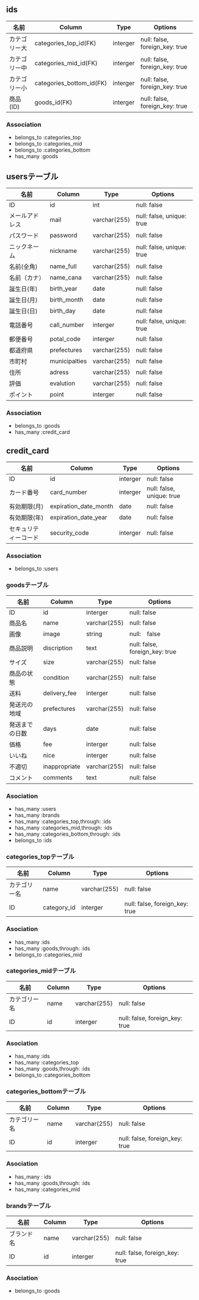   ## ids
  |名前|Column|Type|Options|
  |--|------|----|-------|
  |カテゴリー大|categories_top_id(FK)|interger|null: false, foreign_key: true|
  |カテゴリー中|categories_mid_id(FK)|interger|null: false, foreign_key: true|
  |カテゴリー小|categories_bottom_id(FK)|interger|null: false, foreign_key: true|
  |商品(ID)|goods_id(FK)|interger|null: false, foreign_key: true|

  ### Association
  - belongs_to :categories_top
  - belongs_to :categories_mid
  - belongs_to :categories_bottom
  - has_many :goods


  ## usersテーブル

  |名前|Column|Type|Options|
  |---|------|----|-------|
  |ID|id|int|null: false |
  |メールアドレス|mail|varchar(255)|null: false, unique: true| 
  |パスワード|password|varchar(255)|null: false|
  |ニックネーム|nickname|varchar(255)|null: false, unique: true|
  |名前(全角)|name_full|varchar(255)|null: false|
  |名前（カナ）|name_cana|varchar(255)|null: false|
  |誕生日(年)|birth_year|date|null: false|
  |誕生日(月)|birth_month|date|null: false|
  |誕生日(日)|birth_day|date|null: false|
  |電話番号|call_number|interger|null: false, unique: true|
  |郵便番号|potal_code|interger|null: false|
  |都道府県|prefectures|varchar(255)|null: false|
  |市町村|municipalties|varchar(255)|null: false|
  |住所|adress|varchar(255)|null: false|
  |評価|evalution|varchar(255)|null: false|
  |ポイント|point|interger|null: false|

  ### Association
  - belongs_to :goods
  - has_many :credit_card
  ## credit_card
  |名前|Column|Type|Options|
  |--|------|----|-------|
  |ID|id|interger|null: false|
  |カード番号|card_number|interger|null: false, unique: true|
  |有効期限(月)|expiration_date_month|date|null: false|
  |有効期限(年)|expiration_date_year|date|null: false|
  |セキュリティーコード|security_code|interger|null: false|

  ### Association
  - belongs_to :users

  ### goodsテーブル

  |名前|Column|Type|Options|
  |--|------|----|-------|
  |ID|id|interger|null: false|
  |商品名|name|varchar(255)|null: false|
  |画像|image|string|null:　false|
  |商品説明|discription|text|null: false, foreign_key: true|
  |サイズ|size|varchar(255)|null: false|
  |商品の状態|condition|varchar(255)|null: false|
  |送料|delivery_fee|interger|null: false|
  |発送元の地域|prefectures|varchar(255)|null: false|
  |発送までの日数|days|date|null: false|
  |価格|fee|interger|null: false|
  |いいね|nice|interger|null: false|
  |不適切|inappropriate|varchar(255)|null: false|
  |コメント|comments|text|null: false|

  ### Asociation
  - has_many :users
  - has_many :brands
  - has_many :categories_top,through: :ids
  - has_many :categories_mid,through: :ids
  - has_many :categories_bottom,through: :ids
  - belongs_to :ids

  ### categories_topテーブル

  |名前|Column|Type|Options|
  |--|------|----|-------|
  |カテゴリー名|name|varchar(255)|null: false|
  |ID|category_id|interger|null: false, foreign_key: true|

  ### Asociation
  - has_many :ids
  - has_many :goods,through: :ids
  - belongs_to :categories_mid

  ### categories_midテーブル

  |名前|Column|Type|Options|
  |--|------|----|-------|
  |カテゴリー名|name|varchar(255)|null: false|
  |ID|id|interger|null: false, foreign_key: true|

  ### Asociation
  - has_many :ids
  - has_many :categories_top
  - has_many :goods,through: :ids
  - belongs_to :categories_bottom

  ### categories_bottomテーブル

  |名前|Column|Type|Options|
  |--|------|----|-------|
  |カテゴリー名|name|varchar(255)|null: false|
  |ID|id|interger|null: false, foreign_key: true|

  ### Asociation
  - has_many : ids
  - has_many :goods,through: :ids
  - has_many :categories_mid


  ### brandsテーブル
  |名前|Column|Type|Options|
  |--|------|----|-------|
  |ブランド名|name|varchar(255)|null: false|
  |ID|id|interger|null: false, foreign_key: true|

  ### Asociation
  - belongs_to :goods

  <!-- |カテゴリー|categories|interger|null: false, foreign_key: true|
  |ブランド|brand|varchar(255)|null: false, foreign_key: true| -->